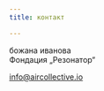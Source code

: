 ```yaml
---
title: контакт

---
```

божана иванова   
Фондация „Резонатор“

[info@aircollective.io](mailto:info@aircollective.io)